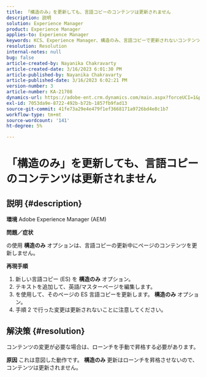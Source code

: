 ```yaml
---
title: 「構造のみ」を更新しても、言語コピーのコンテンツは更新されません
description: 説明
solution: Experience Manager
product: Experience Manager
applies-to: Experience Manager
keywords: KCS、Experience Manager、構造のみ、言語コピーで更新されないコンテンツ
resolution: Resolution
internal-notes: null
bug: false
article-created-by: Nayanika Chakravarty
article-created-date: 3/16/2023 6:01:30 PM
article-published-by: Nayanika Chakravarty
article-published-date: 3/16/2023 6:02:21 PM
version-number: 3
article-number: KA-21708
dynamics-url: https://adobe-ent.crm.dynamics.com/main.aspx?forceUCI=1&pagetype=entityrecord&etn=knowledgearticle&id=03c95092-24c4-ed11-83ff-6045bd006793
exl-id: 7053da9e-8722-492b-b72b-1857fb9fad13
source-git-commit: 41fe73a29e4e479f1ef3668171a9726bd4e8c1b7
workflow-type: tm+mt
source-wordcount: '141'
ht-degree: 5%

---
```


# 「構造のみ」を更新しても、言語コピーのコンテンツは更新されません

## 説明 {#description}

<b>環境</b>
Adobe Experience Manager (AEM)

<b>問題／症状</b>

の使用 <b>構造のみ</b> オプションは、言語コピーの更新中にページのコンテンツを更新しません。

<b>再現手順</b>

1. 新しい言語コピー (ES) を <b>構造のみ</b> オプション。
2. テキストを追加して、英語/マスターページを編集します。
3. を使用して、そのページの ES 言語コピーを更新します。 <b>構造のみ</b> オプション。
4. 手順 2 で行った変更は更新されないことに注意してください。



## 解決策 {#resolution}


コンテンツの変更が必要な場合は、ローンチを手動で昇格する必要があります。


<b>原因</b>
これは意図した動作です。 <b>構造のみ</b> 更新はローンチを昇格させないので、コンテンツは更新されません。
